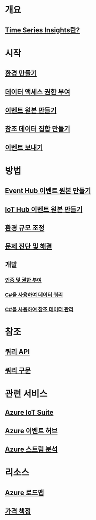 # 개요
## [Time Series Insights란?](time-series-insights-overview.md)

# 시작
## [환경 만들기](time-series-insights-get-started.md)
## [데이터 액세스 권한 부여](time-series-insights-data-access.md)
## [이벤트 원본 만들기](time-series-insights-add-event-source.md)
## [참조 데이터 집합 만들기](time-series-insights-add-reference-data-set.md)
## [이벤트 보내기](time-series-insights-send-events.md)

# 방법
## [Event Hub 이벤트 원본 만들기](time-series-insights-how-to-add-an-event-source-eventhub.md)
## [IoT Hub 이벤트 원본 만들기](time-series-insights-how-to-add-an-event-source-iothub.md)
## [환경 규모 조정](time-series-insights-how-to-scale-your-environment.md)
## [문제 진단 및 해결](time-series-insights-diagnose-and-solve-problems.md)
## 개발
### [인증 및 권한 부여](time-series-insights-authentication-and-authorization.md)
### [C#을 사용하여 데이터 쿼리](time-series-insights-query-data-csharp.md)
### [C#을 사용하여 참조 데이터 관리](time-series-insights-manage-reference-data-csharp.md)

# 참조
## [쿼리 API](/rest/api/time-series-insights/time-series-insights-reference-queryapi)
## [쿼리 구문](/rest/api/time-series-insights/time-series-insights-reference-query-syntax)

# 관련 서비스
## [Azure IoT Suite](/azure/iot-suite/)
## [Azure 이벤트 허브](/azure/event-hubs/)
## [Azure 스트림 분석](/azure/stream-analytics/)

# 리소스
## [Azure 로드맵](https://azure.microsoft.com/roadmap/)
## [가격 책정](https://azure.microsoft.com/pricing/details/time-series-insights/)

